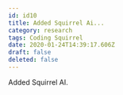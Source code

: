 ```yaml
---
id: id10
title: Added Squirrel Ai...
category: research
tags: Coding Squirrel
date: 2020-01-24T14:39:17.606Z
draft: false
deleted: false
---
```


Added Squirrel AI.